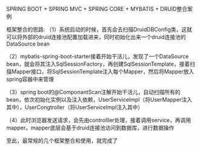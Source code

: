 SPRING BOOT + SPRING MVC + SPRING CORE + MYBATIS + DRUID整合案例  

框架整合的思路:
（1）系统启动的时候，首先会去扫描DruidDBConfig类，这就可以将外部的druid连接池配置加载进来，同时初始化出来一个druid连接池的DataSource bean

（2）mybatis-spring-boot-starter接着开始干活儿，发现了一个DataSource bean，就会将其注入SqlSessionFactory，再创建SqlSessionTemplate，接着扫描Mapper接口，将SqlSessionTemplate注入每个Mapper，然后将Mapper放入spring容器中来管理

（3）spring boot的@ComponantScan注解开始干活儿，自动扫描所有的bean，依次初始化实例以及注入依赖，UserServiceImpl（将UserMapper注入其中），UserCongtroller（将UserServiceImpl注入其中）

（4）此时浏览器发送请求，会先由controlller处理，接着调用service，再调用mapper。mapper底层会基于druid连接池访问到数据库，进行数据操作

至此，最常规的几个框架整合和使用，就完成了
